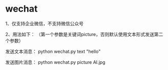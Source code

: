 # wechat
1、仅支持企业微信，不支持微信公众号

2、用法如下：
（第一个参数是关键词picture，否则默认使用文本形式发送第二个参数）

发送文本消息：
python wechat.py text "hello"

发送图片消息：
python wechat.py picture AI.jpg

